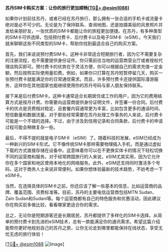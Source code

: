 **苏丹SIM卡购买方案：让你的旅行更加顺畅[[TG💪+ @esim1088](https://t.me/s/esim1088)]**

如果你计划前往苏丹，或者已经在苏丹旅行，那么拥有一张合适的手机卡或流量卡绝对是必不可少的。无论是为了保持联系、查询地图，还是拍摄美丽的风景照片并发给亲朋好友，一张优质的SIM卡都能让你的旅程更加便捷。在苏丹，有多种类型的SIM卡可供选择，包括预付费卡、后付费卡以及电子SIM卡（eSIM）。今天我们就来聊聊这些不同类型的SIM卡，帮助你找到最适合自己的购买方案。

首先，我们来说说预付费SIM卡。这种卡非常适合短期旅行者，因为它不需要复杂的注册流程，也不需要提供身份证件。你只需前往当地的运营商营业厅或者授权代理店购买即可。预付费卡的优势在于灵活方便，你可以根据自己的需求充值一定金额，然后按照实际使用量扣费。例如，如果你只打算在苏丹短暂停留几天，购买一张预付费卡就能满足你的日常通信需求。而且，许多预付费卡还提供国际漫游服务，这样你在其他国家也能继续使用你的苏丹号码与家人朋友保持联系。

接下来是后付费SIM卡。这种卡通常适合长期居住或工作的用户，因为它的费用结算方式是按月计费。你需要向运营商提供身份证明文件，并签署一份合同。后付费卡的优点是资费相对稳定，且套餐内容通常更为丰富，比如包含更多的通话时间、短信数量和数据流量。对于那些经常需要在苏丹处理工作事务的人来说，后付费卡可能是一个不错的选择。不过，由于涉及到信用记录和合同条款，后付费卡的申请过程可能会稍微复杂一些。

最后，不得不提的就是电子SIM卡（eSIM）了。随着科技的发展，eSIM已经成为一种新兴的SIM卡形式。它不像传统SIM卡那样需要物理插入手机，而是通过虚拟下载的方式直接存储在设备中。这意味着你可以在不更换实体卡的情况下轻松切换不同的运营商和服务。对于经常跨国旅行的人来说，eSIM尤其实用，因为它允许你在多个国家和地区使用本地化的网络服务。此外，eSIM还支持同时激活多个号码，这对于商务人士来说非常便利。如果你想体验最新的技术趋势，不妨考虑一下eSIM卡。

当然，在选择具体的SIM卡之前，你还应该了解一些基本的信息，比如运营商的品牌、覆盖范围、资费标准等。目前，苏丹的主要电信运营商包括MTN Sudan、Zain Sudan和Sudani等。每个运营商都有自己的特色服务和优惠活动，因此建议你在购买前多做比较，看看哪家更适合你的需求。

总之，无论你是短期游客还是长期居民，苏丹都提供了多样化的SIM卡选择。从简单的预付费卡到先进的eSIM技术，总有一款能满足你的通讯需求。希望这篇介绍能帮你更好地规划自己的苏丹之旅，让你无论走到哪里都能保持在线状态，享受无忧无虑的旅行体验！

[[TG💪+ @esim1088](https://t.me/s/esim1088) ![Image](https://i.postimg.cc/4NQfJmqS/Snipaste-2025-05-13-00-14-12.png)]